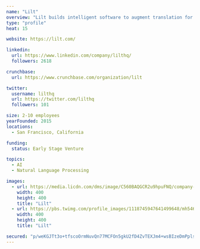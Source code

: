 ```yaml
---
name: "Lilt"
overview: "Lilt builds intelligent software to augment translation for businesses and translators. We combine artificial intelligence with human power to optimize speed, quality and cost."
type: "profile"
heat: 15

website: https://lilt.com/

linkedin:
  url: https://www.linkedin.com/company/lilthq/
  followers: 2618

crunchbase:
  url: https://www.crunchbase.com/organization/lilt

twitter:
  username: lilthq
  url: https://twitter.com/lilthq
  followers: 101

size: 2-10 employees
yearFounded: 2015
locations:
  - San Francisco, California

funding:
  status: Early Stage Venture

topics:
  - AI
  - Natural Language Processing

images:
  - url: https://media.licdn.com/dms/image/C560BAQGCR2u9hpuFNQ/company-logo_400_400/0?e=1582761600&v=beta&t=F371P9V0zzTPFGUTfs67DUxPVel7-fzHucGfZYj1k08
    width: 400
    height: 400
    title: "Lilt"
  - url: https://pbs.twimg.com/profile_images/1118745947641499648/mh546Zqg_400x400.png
    width: 400
    height: 400
    title: "Lilt"

secured: "p/weKGJTt3o+tfscoOrmNuvQn77MCFOn5gkU2fD4ZvTEXJm4+wsBIzeDmPplsobfgVSneiiYi3yo8syW1CqzJalzdMqFNyZ7nRBtohXaaUcmzUa3k5hqWpB67QYV8oC3WfBRjpDPLF2lLv4Bvo60iTgzYnRcLaH0TexytqodZiYRcKQABmdnPLmRPRcb5DJJFgN7evJ20UcY+SWAgbh6iVVvU0OJvJrBWSJXiVUtKB4mNJtRqDwaUpC5izAdAncJbEWf/2F4bpE7HRHeFBozn4Gu81FTjooo6I4EjVphNROSgSrmDU3UpoVa2p3W01zD;M/WWaZ98sH7VnK4VvIVd6g=="
---
```


